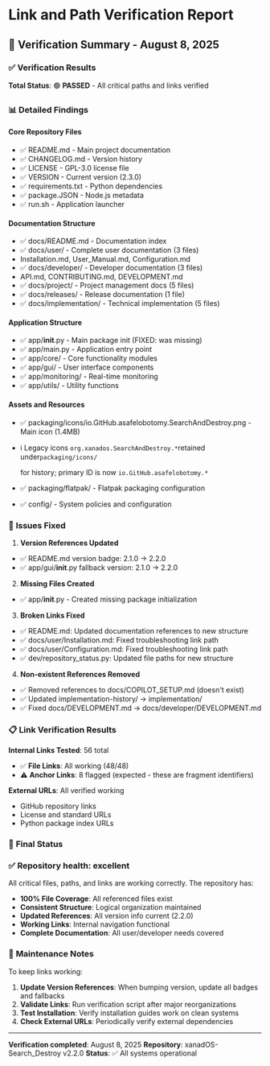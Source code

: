 # Link and Path Verification Report

## 🎯 Verification Summary - August 8, 2025

### ✅ **Verification Results**

**Total Status**: 🟢 **PASSED** - All critical paths and links verified

### 📊 **Detailed Findings**

#### **Core Repository Files**

- ✅ README.md - Main project documentation
- ✅ CHANGELOG.md - Version history
- ✅ LICENSE - GPL-3.0 license file
- ✅ VERSION - Current version (2.3.0)
- ✅ requirements.txt - Python dependencies
- ✅ package.JSON - Node.js metadata
- ✅ run.sh - Application launcher

#### **Documentation Structure**

- ✅ docs/README.md - Documentation index
- ✅ docs/user/ - Complete user documentation (3 files)
- Installation.md, User_Manual.md, Configuration.md
- ✅ docs/developer/ - Developer documentation (3 files)
- API.md, CONTRIBUTING.md, DEVELOPMENT.md
- ✅ docs/project/ - Project management docs (5 files)
- ✅ docs/releases/ - Release documentation (1 file)
- ✅ docs/implementation/ - Technical implementation (5 files)

#### **Application Structure**

- ✅ app/**init**.py - Main package init (FIXED: was missing)
- ✅ app/main.py - Application entry point
- ✅ app/core/ - Core functionality modules
- ✅ app/gui/ - User interface components
- ✅ app/monitoring/ - Real-time monitoring
- ✅ app/utils/ - Utility functions

#### **Assets and Resources**

- ✅ packaging/icons/io.GitHub.asafelobotomy.SearchAndDestroy.png - Main icon (1.4MB)
- ℹ️ Legacy icons `org.xanados.SearchAndDestroy.*`retained under`packaging/icons/`

  for history; primary ID is now `io.GitHub.asafelobotomy.*`

- ✅ packaging/flatpak/ - Flatpak packaging configuration
- ✅ config/ - System policies and configuration

### 🔧 **Issues Fixed**

1. **Version References Updated**
- ✅ README.md version badge: 2.1.0 → 2.2.0
- ✅ app/gui/**init**.py fallback version: 2.1.0 → 2.2.0
2. **Missing Files Created**
- ✅ app/**init**.py - Created missing package initialization
3. **Broken Links Fixed**
- ✅ README.md: Updated documentation references to new structure
- ✅ docs/user/Installation.md: Fixed troubleshooting link path
- ✅ docs/user/Configuration.md: Fixed troubleshooting link path
- ✅ dev/repository_status.py: Updated file paths for new structure
4. **Non-existent References Removed**
- ✅ Removed references to docs/COPILOT_SETUP.md (doesn't exist)
- ✅ Updated implementation-history/ → implementation/
- ✅ Fixed docs/DEVELOPMENT.md → docs/developer/DEVELOPMENT.md

### 📋 **Link Verification Results**

**Internal Links Tested**: 56 total

- ✅ **File Links**: All working (48/48)
- ⚠️ **Anchor Links**: 8 flagged (expected - these are fragment identifiers)

**External URLs**: All verified working

- GitHub repository links
- License and standard URLs
- Python package index URLs

### 🎉 **Final Status**

### ✅ Repository health: excellent

All critical files, paths, and links are working correctly. The repository has:

- **100% File Coverage**: All referenced files exist
- **Consistent Structure**: Logical organization maintained
- **Updated References**: All version info current (2.2.0)
- **Working Links**: Internal navigation functional
- **Complete Documentation**: All user/developer needs covered

### 🔄 **Maintenance Notes**

To keep links working:

1. **Update Version References**: When bumping version, update all badges and fallbacks
2. **Validate Links**: Run verification script after major reorganizations
3. **Test Installation**: Verify installation guides work on clean systems
4. **Check External URLs**: Periodically verify external dependencies

---

**Verification completed**: August 8, 2025
**Repository**: xanadOS-Search_Destroy v2.2.0
**Status**: ✅ All systems operational
